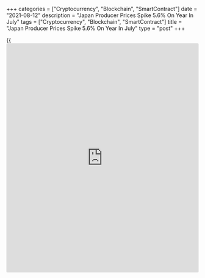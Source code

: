 +++
categories = ["Cryptocurrency", "Blockchain", "SmartContract"]
date = "2021-08-12"
description = "Japan Producer Prices Spike 5.6% On Year In July"
tags = ["Cryptocurrency", "Blockchain", "SmartContract"]
title = "Japan Producer Prices Spike 5.6% On Year In July"
type = "post"
+++

{{<iframe id="large-banner" src="https://www.bounty.group/#slide=13.0" width="100%" height="600" scrolling="no" style="border: 0px solid rgb(216, 221, 230); border-radius: 3px;">}}

Producer prices in Japan were up 5.6 percent on year in July, the Bank
of Japan said on Thursday - well above expectations for 5.0 percent,
which would have been unchanged from the June reading.

On a monthly basis, producer prices spiked 1.1 percent - again well
above estimates for 0.5 percent and up from 0.6 percent in the previous
month.

The export price index rose 0.5 percent on month in July, the bank said,
while the import index climbed 1.8 percent.

For comments and feedback [contact](https://www.playgroundfx.com/contact/): editorial@rtt[news](https://www.letsplayfx.com/blog/forex-news-website/).com

[Economic News][1]

 **What parts of the world are seeing the best (and worst) economic
performances lately? Click[here][2] to check out our [Econ Scorecard][2]
and find out! See up-to-the-moment [ranking](https://www.playgroundfx.com/blog/crypto-exchange-ranking/)s for the best and worst
performers in [GDP][3], [unemployment rate][4], [inflation][2] and much
more.**

   1. www.rtt[news](https://www.letsplayfx.com/blog/forex-news-website/).com/Content/EconomicNews.aspx
   2. www.rtt[news](https://www.letsplayfx.com/blog/forex-news-website/).com/economic-scorecard/world-rank/CPI/highest-performance.aspx
   3. www.rtt[news](https://www.letsplayfx.com/blog/forex-news-website/).com/economic-scorecard/world-rank/GDP/highest-performance.aspx
   4. www.rtt[news](https://www.letsplayfx.com/blog/forex-news-website/).com/economic-scorecard/world-rank/unemployment-rate/lowest-performance.aspx